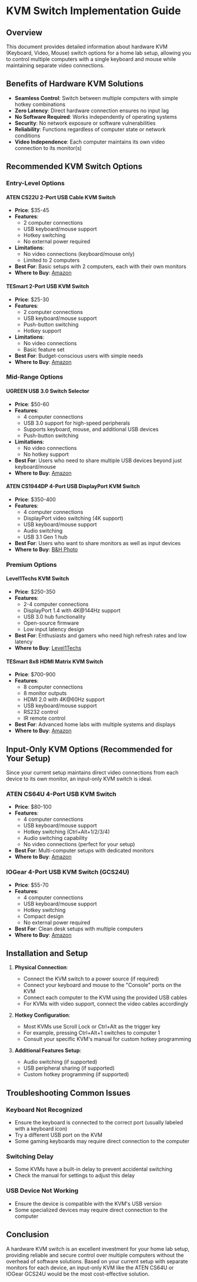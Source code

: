 # KVM Switch Implementation Guide

## Overview

This document provides detailed information about hardware KVM (Keyboard, Video, Mouse) switch options for a home lab setup, allowing you to control multiple computers with a single keyboard and mouse while maintaining separate video connections.

## Benefits of Hardware KVM Solutions

- **Seamless Control**: Switch between multiple computers with simple hotkey combinations
- **Zero Latency**: Direct hardware connection ensures no input lag
- **No Software Required**: Works independently of operating systems
- **Security**: No network exposure or software vulnerabilities
- **Reliability**: Functions regardless of computer state or network conditions
- **Video Independence**: Each computer maintains its own video connection to its monitor(s)

## Recommended KVM Switch Options

### Entry-Level Options

#### ATEN CS22U 2-Port USB Cable KVM Switch

- **Price**: $35-45
- **Features**:
  - 2 computer connections
  - USB keyboard/mouse support
  - Hotkey switching
  - No external power required
- **Limitations**:
  - No video connections (keyboard/mouse only)
  - Limited to 2 computers
- **Best For**: Basic setups with 2 computers, each with their own monitors
- **Where to Buy**: [Amazon](https://www.amazon.com/ATEN-2-Port-Cable-Switch-CS22U/dp/B007UF9JPI/)

#### TESmart 2-Port USB KVM Switch

- **Price**: $25-30
- **Features**:
  - 2 computer connections
  - USB keyboard/mouse support
  - Push-button switching
  - Hotkey support
- **Limitations**:
  - No video connections
  - Basic feature set
- **Best For**: Budget-conscious users with simple needs
- **Where to Buy**: [Amazon](https://www.amazon.com/TESmart-Keyboard-Switcher-Supports-Switching/dp/B07KC8GK5S/)

### Mid-Range Options

#### UGREEN USB 3.0 Switch Selector

- **Price**: $50-60
- **Features**:
  - 4 computer connections
  - USB 3.0 support for high-speed peripherals
  - Supports keyboard, mouse, and additional USB devices
  - Push-button switching
- **Limitations**:
  - No video connections
  - No hotkey support
- **Best For**: Users who need to share multiple USB devices beyond just keyboard/mouse
- **Where to Buy**: [Amazon](https://www.amazon.com/UGREEN-Selector-Computers-Peripheral-Switcher/dp/B01N6GD9JO/)

#### ATEN CS1944DP 4-Port USB DisplayPort KVM Switch

- **Price**: $350-400
- **Features**:
  - 4 computer connections
  - DisplayPort video switching (4K support)
  - USB keyboard/mouse support
  - Audio switching
  - USB 3.1 Gen 1 hub
- **Best For**: Users who want to share monitors as well as input devices
- **Where to Buy**: [B&H Photo](https://www.bhphotovideo.com/c/product/1560523-REG/aten_cs1944dp_4_port_usb_3_0_4k.html)

### Premium Options

#### Level1Techs KVM Switch

- **Price**: $250-350
- **Features**:
  - 2-4 computer connections
  - DisplayPort 1.4 with 4K@144Hz support
  - USB 3.0 hub functionality
  - Open-source firmware
  - Low input latency design
- **Best For**: Enthusiasts and gamers who need high refresh rates and low latency
- **Where to Buy**: [Level1Techs](https://store.level1techs.com/products/14-kvm-switch-dual-monitor-2computer)

#### TESmart 8x8 HDMI Matrix KVM Switch

- **Price**: $700-900
- **Features**:
  - 8 computer connections
  - 8 monitor outputs
  - HDMI 2.0 with 4K@60Hz support
  - USB keyboard/mouse support
  - RS232 control
  - IR remote control
- **Best For**: Advanced home labs with multiple systems and displays
- **Where to Buy**: [Amazon](https://www.amazon.com/TESmart-Matrix-Switch-Support-Control/dp/B07CKXD9SM/)

## Input-Only KVM Options (Recommended for Your Setup)

Since your current setup maintains direct video connections from each device to its own monitor, an input-only KVM switch is ideal.

### ATEN CS64U 4-Port USB KVM Switch

- **Price**: $80-100
- **Features**:
  - 4 computer connections
  - USB keyboard/mouse support
  - Hotkey switching (Ctrl+Alt+1/2/3/4)
  - Audio switching capability
  - No video connections (perfect for your setup)
- **Best For**: Multi-computer setups with dedicated monitors
- **Where to Buy**: [Amazon](https://www.amazon.com/ATEN-4-Port-Switch-cables-CS64US/dp/B004YCUDMU/)

### IOGear 4-Port USB KVM Switch (GCS24U)

- **Price**: $55-70
- **Features**:
  - 4 computer connections
  - USB keyboard/mouse support
  - Hotkey switching
  - Compact design
  - No external power required
- **Best For**: Clean desk setups with multiple computers
- **Where to Buy**: [Amazon](https://www.amazon.com/IOGEAR-4-Port-Switch-Cables-GCS24U/dp/B001D1UTC4/)

## Installation and Setup

1. **Physical Connection**:
   - Connect the KVM switch to a power source (if required)
   - Connect your keyboard and mouse to the "Console" ports on the KVM
   - Connect each computer to the KVM using the provided USB cables
   - For KVMs with video support, connect the video cables accordingly

2. **Hotkey Configuration**:
   - Most KVMs use Scroll Lock or Ctrl+Alt as the trigger key
   - For example, pressing Ctrl+Alt+1 switches to computer 1
   - Consult your specific KVM's manual for custom hotkey programming

3. **Additional Features Setup**:
   - Audio switching (if supported)
   - USB peripheral sharing (if supported)
   - Custom hotkey programming (if supported)

## Troubleshooting Common Issues

### Keyboard Not Recognized
- Ensure the keyboard is connected to the correct port (usually labeled with a keyboard icon)
- Try a different USB port on the KVM
- Some gaming keyboards may require direct connection to the computer

### Switching Delay
- Some KVMs have a built-in delay to prevent accidental switching
- Check the manual for settings to adjust this delay

### USB Device Not Working
- Ensure the device is compatible with the KVM's USB version
- Some specialized devices may require direct connection to the computer

## Conclusion

A hardware KVM switch is an excellent investment for your home lab setup, providing reliable and secure control over multiple computers without the overhead of software solutions. Based on your current setup with separate monitors for each device, an input-only KVM like the ATEN CS64U or IOGear GCS24U would be the most cost-effective solution.
